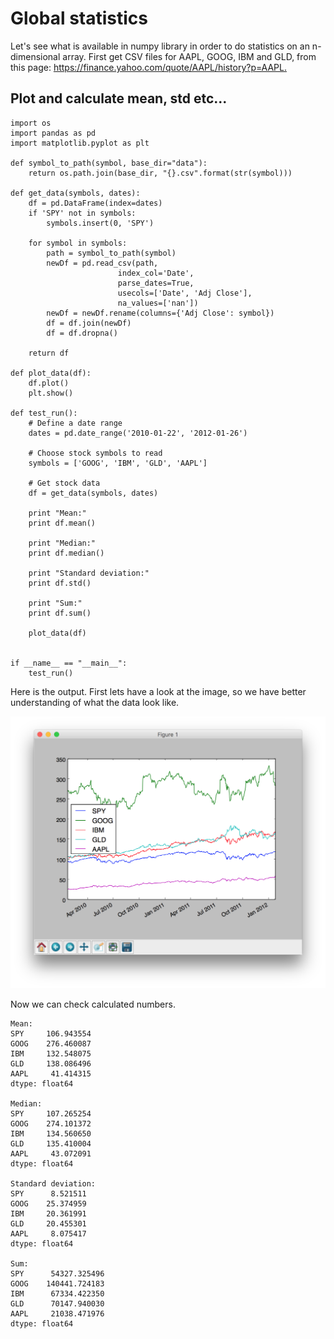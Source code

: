 # Global statistics

Let's see what is available in numpy library in order to do statistics on an n-dimensional array. First get CSV files for AAPL, GOOG, IBM and GLD, from this page: [https://finance.yahoo.com/quote/AAPL/history?p=AAPL. ](https://finance.yahoo.com/quote/AAPL/history?p=AAPL)

## Plot and calculate mean, std etc...

```
import os
import pandas as pd
import matplotlib.pyplot as plt

def symbol_to_path(symbol, base_dir="data"):
    return os.path.join(base_dir, "{}.csv".format(str(symbol)))

def get_data(symbols, dates):
    df = pd.DataFrame(index=dates)
    if 'SPY' not in symbols:
        symbols.insert(0, 'SPY')

    for symbol in symbols:
        path = symbol_to_path(symbol)
        newDf = pd.read_csv(path,
                        index_col='Date',
                        parse_dates=True,
                        usecols=['Date', 'Adj Close'],
                        na_values=['nan'])
        newDf = newDf.rename(columns={'Adj Close': symbol})
        df = df.join(newDf)
        df = df.dropna()

    return df

def plot_data(df):
    df.plot()
    plt.show()

def test_run():
    # Define a date range
    dates = pd.date_range('2010-01-22', '2012-01-26')

    # Choose stock symbols to read
    symbols = ['GOOG', 'IBM', 'GLD', 'AAPL']

    # Get stock data
    df = get_data(symbols, dates)

    print "Mean:"
    print df.mean()

    print "Median:"
    print df.median()

    print "Standard deviation:"
    print df.std()

    print "Sum:"
    print df.sum()

    plot_data(df)


if __name__ == "__main__":
    test_run()
```

Here is the output. First lets have a look at the image, so we have better understanding of what the data look like. 

![](/assets/glob_stats_chart1.png)

Now we can check calculated numbers. 

```
Mean:
SPY     106.943554
GOOG    276.460087
IBM     132.548075
GLD     138.086496
AAPL     41.414315
dtype: float64

Median:
SPY     107.265254
GOOG    274.101372
IBM     134.560650
GLD     135.410004
AAPL     43.072091
dtype: float64

Standard deviation:
SPY      8.521511
GOOG    25.374959
IBM     20.361991
GLD     20.455301
AAPL     8.075417
dtype: float64

Sum:
SPY      54327.325496
GOOG    140441.724183
IBM      67334.422350
GLD      70147.940030
AAPL     21038.471976
dtype: float64
```



